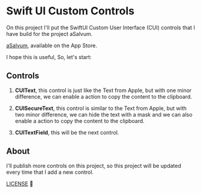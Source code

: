 # Swift UI Custom Controls

On this project I'll put the SwiftUI Custom User Interface (CUI)  controls that I have build for the project aSalvum.

[aSalvum](https://apps.apple.com/pt/app/asalvum/id1574929490?l=en), available on the App Store.

I hope this is useful, So, let's start:

Controls
--------

1. **CUIText**, this control is just like the Text from Apple, but with one minor difference, we can enable a action to copy the content to the clipboard.

2. **CUISecureText**, this control is similar to the Text from Apple, but with two minor difference, we can hide the text with a mask and we can also enable a action to copy the content to the clipboard.

3. **CUITextField**, this will be the next control.

About
--------

I'll publish more controls on this project, so this project will be updated every time that I add a new control.  

[LICENSE](LICENSE) :slightly_smiling_face: 
